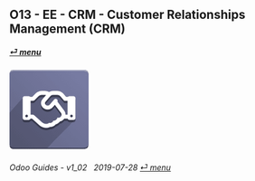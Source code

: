 ## O13 - EE - CRM - Customer Relationships Management (CRM)
#### [_&#x23CE; menu_](/en-us/o13/ee/en-us-o13-ee-guides_menu.md)  
### ![crm](/doc/img/crm.png)
	
###### Odoo Guides - v1_02 &nbsp; 2019-07-28  [_&#x23CE; menu_](/en-us/o13/ee/en-us-o13-ee-guides_menu.md)  


